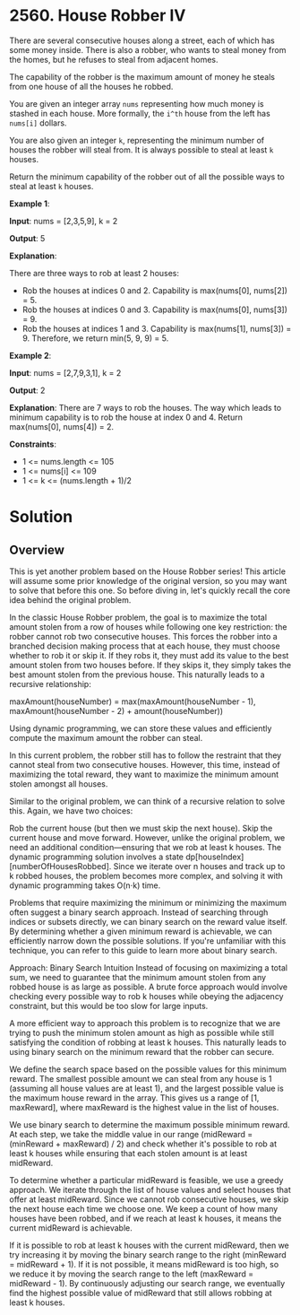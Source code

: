 
# 2560. House Robber IV

There are several consecutive houses along a street, each of which has some money inside. There is also a robber, who wants to steal money from the homes, but he refuses to steal from adjacent homes.

The capability of the robber is the maximum amount of money he steals from one house of all the houses he robbed.

You are given an integer array `nums` representing how much money is stashed in each house. More formally, the `i^th` house from the left has `nums[i]` dollars.

You are also given an integer `k`, representing the minimum number of houses the robber will steal from. It is always possible to steal at least `k` houses.

Return the minimum capability of the robber out of all the possible ways to steal at least `k` houses.

**Example 1**:

**Input**: nums = [2,3,5,9], k = 2

**Output**: 5

**Explanation**: 

There are three ways to rob at least 2 houses:

- Rob the houses at indices 0 and 2. Capability is max(nums[0], nums[2]) = 5.
- Rob the houses at indices 0 and 3. Capability is max(nums[0], nums[3]) = 9.
- Rob the houses at indices 1 and 3. Capability is max(nums[1], nums[3]) = 9.
Therefore, we return min(5, 9, 9) = 5.

**Example 2**:

**Input**: nums = [2,7,9,3,1], k = 2

**Output**: 2

**Explanation**: There are 7 ways to rob the houses. The way which leads to minimum capability is to rob the house at index 0 and 4. Return max(nums[0], nums[4]) = 2.

**Constraints**:

- 1 <= nums.length <= 105
- 1 <= nums[i] <= 109
- 1 <= k <= (nums.length + 1)/2

# Solution

## Overview

This is yet another problem based on the House Robber series! This article will assume some prior knowledge of the original version, so you may want to solve that before this one. So before diving in, let's quickly recall the core idea behind the original problem.

In the classic House Robber problem, the goal is to maximize the total amount stolen from a row of houses while following one key restriction: the robber cannot rob two consecutive houses. This forces the robber into a branched decision making process that at each house, they must choose whether to rob it or skip it. If they robs it, they must add its value to the best amount stolen from two houses before. If they skips it, they simply takes the best amount stolen from the previous house. This naturally leads to a recursive relationship:

maxAmount(houseNumber) = max(maxAmount(houseNumber - 1), maxAmount(houseNumber - 2) + amount(houseNumber))

Using dynamic programming, we can store these values and efficiently compute the maximum amount the robber can steal.

In this current problem, the robber still has to follow the restraint that they cannot steal from two consecutive houses. However, this time, instead of maximizing the total reward, they want to maximize the minimum amount stolen amongst all houses.

Similar to the original problem, we can think of a recursive relation to solve this. Again, we have two choices:

Rob the current house (but then we must skip the next house).
Skip the current house and move forward.
However, unlike the original problem, we need an additional condition—ensuring that we rob at least k houses. The dynamic programming solution involves a state dp[houseIndex][numberOfHousesRobbed]. Since we iterate over n houses and track up to k robbed houses, the problem becomes more complex, and solving it with dynamic programming takes O(n⋅k) time.

Problems that require maximizing the minimum or minimizing the maximum often suggest a binary search approach. Instead of searching through indices or subsets directly, we can binary search on the reward value itself. By determining whether a given minimum reward is achievable, we can efficiently narrow down the possible solutions. If you're unfamiliar with this technique, you can refer to this guide to learn more about binary search.

Approach: Binary Search
Intuition
Instead of focusing on maximizing a total sum, we need to guarantee that the minimum amount stolen from any robbed house is as large as possible. A brute force approach would involve checking every possible way to rob k houses while obeying the adjacency constraint, but this would be too slow for large inputs.

A more efficient way to approach this problem is to recognize that we are trying to push the minimum stolen amount as high as possible while still satisfying the condition of robbing at least k houses. This naturally leads to using binary search on the minimum reward that the robber can secure.

We define the search space based on the possible values for this minimum reward. The smallest possible amount we can steal from any house is 1 (assuming all house values are at least 1), and the largest possible value is the maximum house reward in the array. This gives us a range of [1, maxReward], where maxReward is the highest value in the list of houses.

We use binary search to determine the maximum possible minimum reward. At each step, we take the middle value in our range (midReward = (minReward + maxReward) / 2) and check whether it's possible to rob at least k houses while ensuring that each stolen amount is at least midReward.

To determine whether a particular midReward is feasible, we use a greedy approach. We iterate through the list of house values and select houses that offer at least midReward. Since we cannot rob consecutive houses, we skip the next house each time we choose one. We keep a count of how many houses have been robbed, and if we reach at least k houses, it means the current midReward is achievable.

If it is possible to rob at least k houses with the current midReward, then we try increasing it by moving the binary search range to the right (minReward = midReward + 1).
If it is not possible, it means midReward is too high, so we reduce it by moving the search range to the left (maxReward = midReward - 1).
By continuously adjusting our search range, we eventually find the highest possible value of midReward that still allows robbing at least k houses.